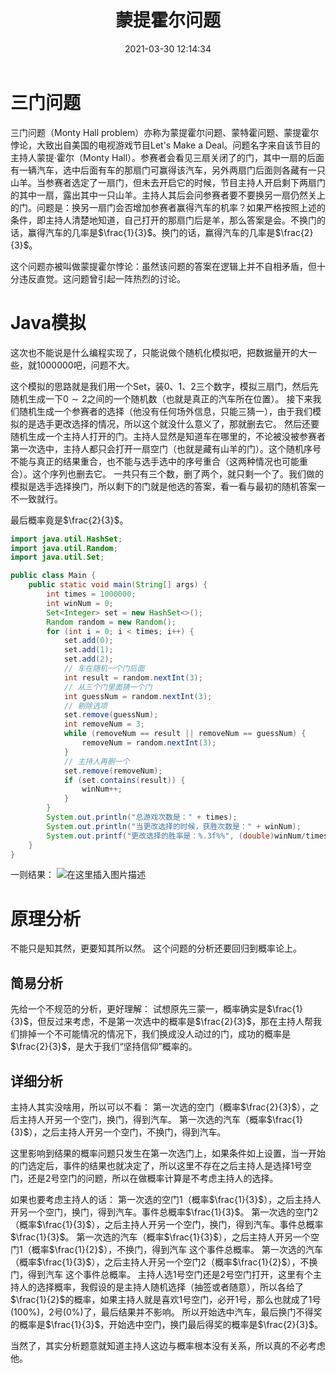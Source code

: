 ﻿---
title: 蒙提霍尔问题
date: 2021-03-30 12:14:34
summary: 本文介绍计算机的基本组成、发展历程、国际标准组织。
mathjax: true
tags:
- 概率论
categories:
- 计算机科学的数学基础
---

# 三门问题

三门问题（Monty Hall problem）亦称为蒙提霍尔问题、蒙特霍问题、蒙提霍尔悖论，大致出自美国的电视游戏节目Let's Make a Deal。问题名字来自该节目的主持人蒙提·霍尔（Monty Hall）。参赛者会看见三扇关闭了的门，其中一扇的后面有一辆汽车，选中后面有车的那扇门可赢得该汽车，另外两扇门后面则各藏有一只山羊。当参赛者选定了一扇门，但未去开启它的时候，节目主持人开启剩下两扇门的其中一扇，露出其中一只山羊。主持人其后会问参赛者要不要换另一扇仍然关上的门。问题是：换另一扇门会否增加参赛者赢得汽车的机率？如果严格按照上述的条件，即主持人清楚地知道，自己打开的那扇门后是羊，那么答案是会。不换门的话，赢得汽车的几率是$\frac{1}{3}$。换门的话，赢得汽车的几率是$\frac{2}{3}$。

这个问题亦被叫做蒙提霍尔悖论：虽然该问题的答案在逻辑上并不自相矛盾，但十分违反直觉。这问题曾引起一阵热烈的讨论。

# Java模拟

这次也不能说是什么编程实现了，只能说做个随机化模拟吧，把数据量开的大一些，就$1000000$吧，问题不大。

这个模拟的思路就是我们用一个Set，装$0$、$1$、$2$三个数字，模拟三扇门，然后先随机生成一下$0\sim{2}$之间的一个随机数（也就是真正的汽车所在位置）。
接下来我们随机生成一个参赛者的选择（他没有任何场外信息，只能三猜一），由于我们模拟的是选手更改选择的情况，所以这个就没什么意义了，那就删去它。
然后还要随机生成一个主持人打开的门。主持人显然是知道车在哪里的，不论被没被参赛者第一次选中，主持人都只会打开一扇空门（也就是藏有山羊的门）。这个随机序号不能与真正的结果重合，也不能与选手选中的序号重合（这两种情况也可能重合）。这个序列也删去它。
一共只有三个数，删了两个，就只剩一个了。我们做的模拟是选手选择换门，所以剩下的门就是他选的答案，看一看与最初的随机答案一不一致就行。

最后概率竟是$\frac{2}{3}$。

```java
import java.util.HashSet;
import java.util.Random;
import java.util.Set;

public class Main {
    public static void main(String[] args) {
        int times = 1000000;
        int winNum = 0;
        Set<Integer> set = new HashSet<>();
        Random random = new Random();
        for (int i = 0; i < times; i++) {
            set.add(0);
            set.add(1);
            set.add(2);
            // 车在随机一个门后面
            int result = random.nextInt(3);
            // 从三个门里面猜一个门
            int guessNum = random.nextInt(3);
            // 剔除选项
            set.remove(guessNum);
            int removeNum = 3;
            while (removeNum == result || removeNum == guessNum) {
                removeNum = random.nextInt(3);
            }
            // 主持人再删一个
            set.remove(removeNum);
            if (set.contains(result)) {
                winNum++;
            }
        }
        System.out.println("总游戏次数是：" + times);
        System.out.println("当更改选择的时候，获胜次数是：" + winNum);
        System.out.printf("更改选择的胜率是：%.3f%%", (double)winNum/times*100);
    }
}
```

一则结果：
![在这里插入图片描述](https://img-blog.csdnimg.cn/20200218143500221.PNG)

# 原理分析

不能只是知其然，更要知其所以然。
这个问题的分析还要回归到概率论上。

## 简易分析

先给一个不规范的分析，更好理解：
试想原先三蒙一，概率确实是$\frac{1}{3}$，但反过来考虑，不是第一次选中的概率是$\frac{2}{3}$，那在主持人帮我们排掉一个不可能情况的情况下，我们换成没人动过的门，成功的概率是$\frac{2}{3}$，是大于我们“坚持信仰”概率的。

## 详细分析

主持人其实没啥用，所以可以不看：
第一次选的空门（概率$\frac{2}{3}$），之后主持人开另一个空门，换门，得到汽车。
第一次选的汽车（概率$\frac{1}{3}$），之后主持人开另一个空门，不换门，得到汽车。

这里影响到结果的概率问题只发生在第一次选门上，如果条件如上设置，当一开始的门选定后，事件的结果也就决定了，所以这里不存在之后主持人是选择$1$号空门，还是$2$号空门的问题，所以在做概率计算是不考虑主持人的选择。

如果也要考虑主持人的话：
第一次选的空门$1$（概率$\frac{1}{3}$），之后主持人开另一个空门，换门，得到汽车。事件总概率$\frac{1}{3}$。
第一次选的空门$2$（概率$\frac{1}{3}$），之后主持人开另一个空门，换门，得到汽车。事件总概率$\frac{1}{3}$。
第一次选的汽车（概率$\frac{1}{3}$），之后主持人开另一个空门1（概率$\frac{1}{2}$），不换门，得到汽车 这个事件总概率。
第一次选的汽车（概率$\frac{1}{3}$），之后主持人开另一个空门2（概率$\frac{1}{2}$），不换门，得到汽车 这个事件总概率。
主持人选$1$号空门还是$2$号空门打开，这里有个主持人的选择概率，我假设的是主持人随机选择（抽签或者随意），所以各给了$\frac{1}{2}$的概率，如果主持人就是喜欢$1$号空门，必开$1$号，那么也就成了$1$号($100\%$)，$2$号($0\%$)了，最后结果并不影响。
所以开始选中汽车，最后换门不得奖的概率是$\frac{1}{3}$，开始选中空门，换门最后得奖的概率是$\frac{2}{3}$。

当然了，其实分析题意就知道主持人这边与概率根本没有关系，所以真的不必考虑他。
